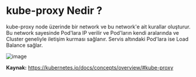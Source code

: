 # kube-proxy Nedir ?

kube-proxy node üzerinde bir network ve bu network'e ait kurallar oluşturur. Bu network sayesinde Pod'lara IP verilir ve Pod'ların kendi aralarında ve Cluster geneliyle iletişim kurması sağlanır. Servis altındaki Pod'lara ise Load Balance sağlar.

![image](https://user-images.githubusercontent.com/116150600/202446806-18d1cf19-1d86-4ddf-83e8-5991497dc914.png)

**Kaynak:** https://kubernetes.io/docs/concepts/overview/#kube-proxy
